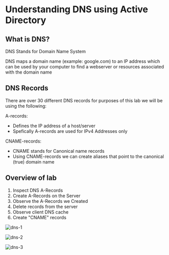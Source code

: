 # Understanding DNS using Active Directory

## What is DNS?

DNS Stands for Domain Name System

DNS maps a domain name (example: google.com) to an IP address which can be used by your computer to find a webserver or resources associated with the domain name

## DNS Records
There are over 30 different DNS records for purposes of this lab we will be using the following:  

A-records:
  - Defines the IP address of a host/server
  - Spefically A-records are used for IPv4 Addresses only
  
CNAME-records:
- CNAME stands for Canonical name records
- Using CNAME-records we can create aliases that point to the canonical (true) domain name

## Overview of lab

1. Inspect DNS A-Records
2. Create A-Records on the Server
3. Observe the A-Records we Created
4. Delete records from the server
5. Observe client DNS cache
6. Create "CNAME" records

![dns-1](https://github.com/user-attachments/assets/ee6dd6fc-cbef-4b92-a19f-4cdeafac2e3e)


![dns-2](https://github.com/user-attachments/assets/3560e067-20bf-4cba-9734-0ca454bc3c33)

![dns-3](https://github.com/user-attachments/assets/171551bf-db65-49a4-8b6c-46d18a118836)





